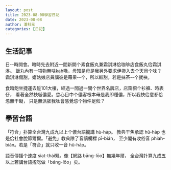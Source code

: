 ```yaml
---
layout: post
title: 2023-08-08學習日記
date: 2023-08-08
author: 潘科元
categories: [日記]
---
```

## 生活記事

日--時開會。暗時先去附近一間新開个素食飯丸兼霜淇淋佮咖啡店食飯丸佮霜淇淋。
飯丸內有一項物無啥kah喙，毋知是毋是我另外要求伊摻入去个天貝个味？
霜淇淋傷甜，媠姑娘店員講彼是莓果\--个，所以較甜，若是抺茶\--个就袂。

食暗飽坐捷運去踅101大樓，經過一間過一間个世界名牌店，店窗櫥个衫褲、時表仔，
看著全然袂唌儂愛。怹心目中个儂客根本毋是我即種儂，所以我袂佮意都佮怹無干礙，
只是無派胚我呔會感覺怹个物件足倯？

## 學習台語

「符合」扑算全台灣九成九以上个儂台語攏講 hù-ha̍p。
教典干焦承認 hû-ha̍p 也是佮社會脫節爾爾。「避免」教典除了音讀欄標 pī-bián，
至少閣有收俗音 phiah-bián。若是「符合」就只收一音 hû-ha̍p。

語音傳播个速度 siat-thái緊。像【網路 bāng-lōo】無幾年爾，
全台灣扑算九成五以上若講台語攏唸做「báng-lōo」矣。
